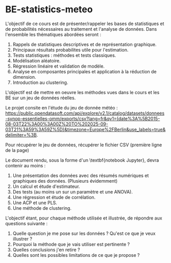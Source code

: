 # BE-statistics-meteo

L'objectif de ce cours est de présenter/rappeler les bases de statistiques et de probabilités nécessaires au traitement et l'analyse de données. Dans l'ensemble les thématiques abordées seront :
1) Rappels de statistiques descriptives et de représentation graphique. 
2) Principaux résultats probabilites utile pour l'estimation.
3) Tests statistiques : méthodes et tests classiques.
4) Modélisation aléatoire.
5) Régression linéaire et validation de modèle.
6) Analyse en composantes principales et application à la réduction de dimension.
7) Introduction au clustering.

L'objectif est de mettre en oeuvre les méthodes vues dans le cours et les BE sur un jeu de données réelles.

Le projet consite en l'étude du jeu de donnée météo : https://public.opendatasoft.com/api/explore/v2.1/catalog/datasets/donnees-synop-essentielles-omm/exports/csv?lang=fr&qv1=(date%3A%5B2015-08-03T22%3A00%3A00Z%20TO%202025-09-03T21%3A59%3A59Z%5D)&timezone=Europe%2FBerlin&use_labels=true&delimiter=%3B.

Pour récupérer le jeu de données, récupérer le fichier CSV (première ligne de la page)

Le document rendu, sous la forme d'un \textbf{notebook Jupyter}, devra contenir au moins :

1. Une présentation des données avec des résumés numériques et graphiques des données. (Plusieurs évidemment)
2. Un calcul et étude d'estimateur.
3. Des tests (au moins un sur un paramètre et une ANOVA).
4. Une régression et étude de corrélation.
5. Une ACP et une PLS.
6. Une méthode de clustering.

L'objectif étant, pour chaque méthode utilisée et illustrée, de répondre aux questions suivante :

1. Quelle question je me pose sur les données ? Qu'est ce que je veux illustrer ? 
2. Pourquoi la méthode que je vais utiliser est pertinente ? 
3. Quelles conclusions j'en retire ? 
4. Quelles sont les possibles limitations de ce que je propose ? 

